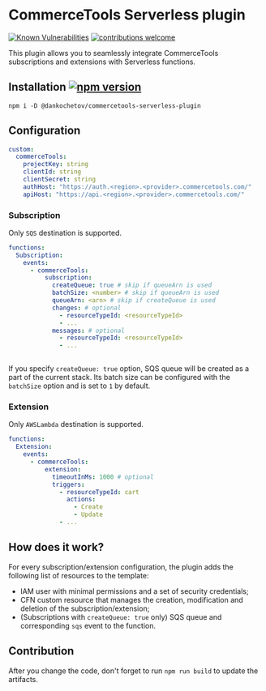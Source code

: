 # CommerceTools Serverless plugin

[![Known Vulnerabilities](https://snyk.io/test/github/dankochetov/commercetools-serverless-plugin/badge.svg)](https://snyk.io/test/github/dankochetov/commercetools-serverless-plugin)
[![contributions welcome](https://img.shields.io/badge/contributions-welcome-brightgreen.svg?style=flat)](https://github.com/dankochetov/commercetools-serverless-plugin)

This plugin allows you to seamlessly integrate CommerceTools subscriptions and extensions with Serverless functions.

## Installation [![npm version](https://badge.fury.io/js/%40dankochetov%2Fcommercetools-serverless-plugin.svg)](https://badge.fury.io/js/%40dankochetov%2Fcommercetools-serverless-plugin)
```shell
npm i -D @dankochetov/commercetools-serverless-plugin
```

## Configuration

```yaml 
custom:
  commerceTools:
    projectKey: string
    clientId: string
    clientSecret: string
    authHost: "https://auth.<region>.<provider>.commercetools.com/"
    apiHost: "https://api.<region>.<provider>.commercetools.com/"
```

### Subscription

Only `SQS` destination is supported.

```yaml
functions:
  Subscription:
    events:
      - commerceTools:
          subscription:
            createQueue: true # skip if queueArn is used
            batchSize: <number> # skip if queueArn is used
            queueArn: <arn> # skip if createQueue is used
            changes: # optional
              - resourceTypeId: <resourceTypeId>
              - ...
            messages: # optional
              - resourceTypeId: <resourceTypeId>
              - ...
                
```

If you specify `createQueue: true` option, SQS queue will be created as a part of the current stack. 
Its batch size can be configured with the `batchSize` option and is set to `1` by default.

### Extension

Only `AWSLambda` destination is supported.

```yaml
functions:
  Extension:
    events:
      - commerceTools:
          extension:
            timeoutInMs: 1000 # optional
            triggers:
              - resourceTypeId: cart
                actions:
                  - Create
                  - Update
              - ...
```

## How does it work?

For every subscription/extension configuration, the plugin adds the following list of resources to the template:
- IAM user with minimal permissions and a set of security credentials;
- CFN custom resource that manages the creation, modification and deletion of the subscription/extension;
- (Subscriptions with `createQueue: true` only) SQS queue and corresponding `sqs` event to the function.

## Contribution

After you change the code, don't forget to run `npm run build` to update the artifacts. 
